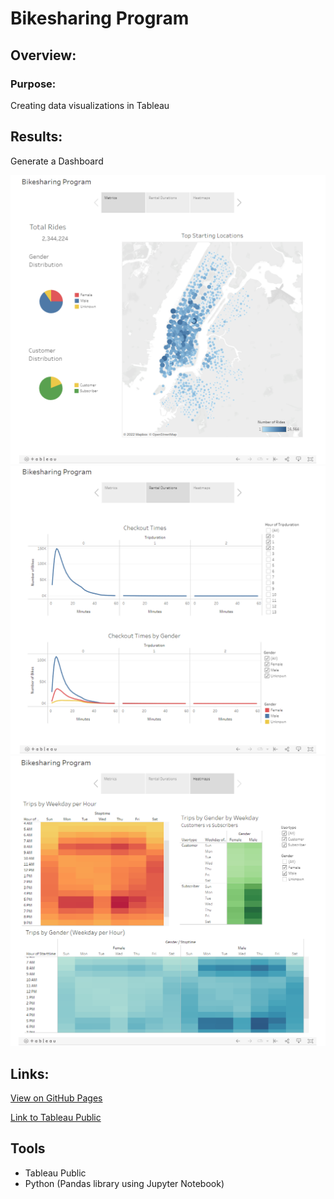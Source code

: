 # Bikesharing Program

## Overview:
### Purpose:
Creating data visualizations in Tableau


## Results:
Generate a Dashboard



![Key Metrics](resources/metrics.png)
![Trip Durations](resources/durations.png)
![Heatmaps](resources/heatmaps.png)

## Links:

[View on GitHub Pages](JustGiCoding.github.io/bikesharing)

[Link to Tableau Public](https://public.tableau.com/views/Bikesharing_Viz/BikesharingProgram?:language=en-US&publish=yes&:display_count=n&:origin=viz_share_link)
## Tools
- Tableau Public
- Python (Pandas library using Jupyter Notebook)


